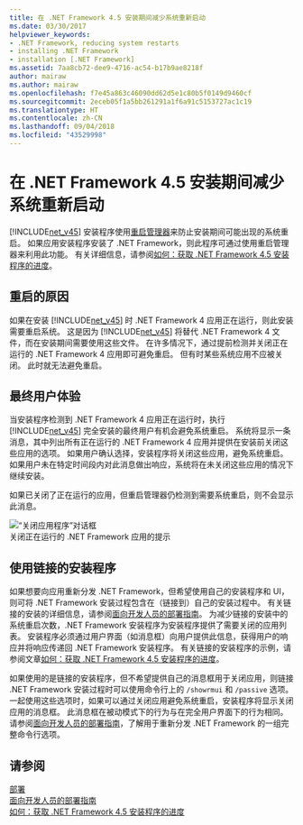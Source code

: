 ```yaml
---
title: 在 .NET Framework 4.5 安装期间减少系统重新启动
ms.date: 03/30/2017
helpviewer_keywords:
- .NET Framework, reducing system restarts
- installing .NET Framework
- installation [.NET Framework]
ms.assetid: 7aa8cb72-dee9-4716-ac54-b17b9ae8218f
author: mairaw
ms.author: mairaw
ms.openlocfilehash: f7e45a863c46090dd62d5e1c80b5f0149d9460cf
ms.sourcegitcommit: 2eceb05f1a5bb261291a1f6a91c5153727ac1c19
ms.translationtype: HT
ms.contentlocale: zh-CN
ms.lasthandoff: 09/04/2018
ms.locfileid: "43529998"
---
```

# <a name="reducing-system-restarts-during-net-framework-45-installations"></a>在 .NET Framework 4.5 安装期间减少系统重新启动
[!INCLUDE[net_v45](../../../includes/net-v45-md.md)] 安装程序使用[重启管理器](https://go.microsoft.com/fwlink/?LinkId=231425)来防止安装期间可能出现的系统重启。 如果应用安装程序安装了 .NET Framework，则此程序可通过使用重启管理器来利用此功能。 有关详细信息，请参阅[如何：获取 .NET Framework 4.5 安装程序的进度](../../../docs/framework/deployment/how-to-get-progress-from-the-dotnet-installer.md)。  
  
## <a name="reasons-for-a-restart"></a>重启的原因  
 如果在安装 [!INCLUDE[net_v45](../../../includes/net-v45-md.md)] 时 .NET Framework 4 应用正在运行，则此安装需要重启系统。 这是因为 [!INCLUDE[net_v45](../../../includes/net-v45-md.md)] 将替代 .NET Framework 4 文件，而在安装期间需要使用这些文件。 在许多情况下，通过提前检测并关闭正在运行的 .NET Framework 4 应用即可避免重启。 但有时某些系统应用不应被关闭。 此时就无法避免重启。  
  
## <a name="end-user-experience"></a>最终用户体验  
 当安装程序检测到 .NET Framework 4 应用正在运行时，执行 [!INCLUDE[net_v45](../../../includes/net-v45-md.md)] 完全安装的最终用户有机会避免系统重启。 系统将显示一条消息，其中列出所有正在运行的 .NET Framework 4 应用并提供在安装前关闭这些应用的选项。 如果用户确认选择，安装程序将关闭这些应用，避免系统重启。 如果用户未在特定时间段内对此消息做出响应，系统将在未关闭这些应用的情况下继续安装。  
  
 如果已关闭了正在运行的应用，但重启管理器仍检测到需要系统重启，则不会显示此消息。  
  
 ![“关闭应用程序”对话框](../../../docs/framework/deployment/media/closeapplicationdialog.png "CloseApplicationDialog")  
关闭正在运行的 .NET Framework 应用的提示  
  
## <a name="using-a-chained-installer"></a>使用链接的安装程序  
 如果想要向应用重新分发 .NET Framework，但希望使用自己的安装程序和 UI，则可将 .NET Framework 安装过程包含在（链接到）自己的安装过程中。 有关链接的安装的详细信息，请参阅[面向开发人员的部署指南](../../../docs/framework/deployment/deployment-guide-for-developers.md)。 为减少链接的安装中的系统重启次数，.NET Framework 安装程序为安装程序提供了需要关闭的应用列表。 安装程序必须通过用户界面（如消息框）向用户提供此信息，获得用户的响应并将响应传递回 .NET Framework 安装程序。 有关链接的安装程序的示例，请参阅文章[如何：获取 .NET Framework 4.5 安装程序的进度](../../../docs/framework/deployment/how-to-get-progress-from-the-dotnet-installer.md)。  
  
 如果使用的是链接的安装程序，但不希望提供自己的消息框用于关闭应用，则链接 .NET Framework 安装过程时可以使用命令行上的 `/showrmui` 和 `/passive` 选项。 一起使用这些选项时，如果可以通过关闭应用避免系统重启，安装程序将显示关闭应用的消息框。 此消息框在被动模式下的行为与在完全用户界面下的行为相同。 请参阅[面向开发人员的部署指南](../../../docs/framework/deployment/deployment-guide-for-developers.md)，了解用于重新分发 .NET Framework 的一组完整命令行选项。  
  
## <a name="see-also"></a>请参阅  
 [部署](../../../docs/framework/deployment/index.md)  
 [面向开发人员的部署指南](../../../docs/framework/deployment/deployment-guide-for-developers.md)  
 [如何：获取 .NET Framework 4.5 安装程序的进度](../../../docs/framework/deployment/how-to-get-progress-from-the-dotnet-installer.md)
